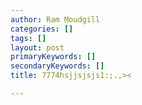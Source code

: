 ```yaml
---
author: Ram Moudgill
categories: []
tags: []
layout: post
primaryKeywords: []
secondaryKeywords: []
title: 7774hsjjsjsjs1:;.,><

---
```


